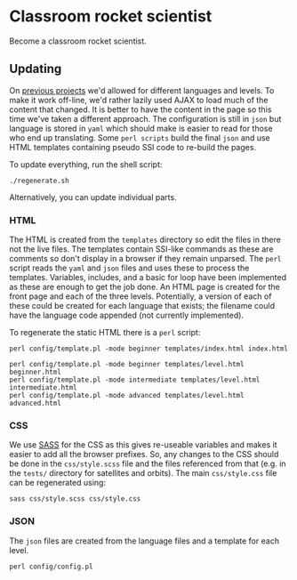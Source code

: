 # Classroom rocket scientist

Become a classroom rocket scientist.


## Updating

On [previous projects](http://chrisnorth.github.io/design-a-space-telescope/#) we'd allowed for different languages and levels. To make it work off-line, we'd rather lazily used AJAX to load much of the content that changed. It is better to have the content in the page so this time we've taken a different approach. The configuration is still in `json` but language is stored in `yaml` which should make is easier to read for those who end up translating. Some `perl scripts` build the final `json` and use HTML templates containing pseudo SSI code to re-build the pages.

To update everything, run the shell script:

    ./regenerate.sh

Alternatively, you can update individual parts.

### HTML

The HTML is created from the `templates` directory so edit the files in there not the live files. The templates contain SSI-like commands as these are comments so don't display in a browser if they remain unparsed. The `perl` script reads the `yaml` and `json` files and uses these to process the templates. Variables, includes, and a basic for loop have been implemented as these are enough to get the job done. An HTML page is created for the front page and each of the three levels. Potentially, a version of each of these could be created for each language that exists; the filename could have the language code appended (not currently implemented).

To regenerate the static HTML there is a `perl` script:

	perl config/template.pl -mode beginner templates/index.html index.html

	perl config/template.pl -mode beginner templates/level.html beginner.html
	perl config/template.pl -mode intermediate templates/level.html intermediate.html
	perl config/template.pl -mode advanced templates/level.html advanced.html

### CSS

We use [SASS](http://sass-lang.com/documentation/file.SASS_REFERENCE.html#using_sass) for the CSS as this gives re-useable variables and makes it easier to add all the browser prefixes. So, any changes to the CSS should be done in the `css/style.scss` file and the files referenced from that (e.g. in the `tests/` directory for satellites and orbits). The main `css/style.css` file can be regenerated using:

	sass css/style.scss css/style.css

### JSON

The `json` files are created from the language files and a template for each level.

    perl config/config.pl